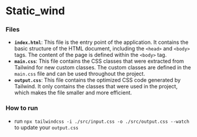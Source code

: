 # Static_wind

### Files
- **`index.html`**: This file is the entry point of the application. It contains the basic structure of the HTML document, including the `<head>` and `<body>` tags. The content of the page is defined within the `<body>` tag.
- **`main.css`**: This file contains the CSS classes that were extracted from Tailwind for new custom classes. The custom classes are defined in the `main.css` file and can be used throughout the project.
- **`output.css`**: This file contains the optimized CSS code generated by Tailwind. It only contains the classes that were used in the project, which makes the file smaller and more efficient.

### How to run
- run `npx tailwindcss -i ./src/input.css -o ./src/output.css --watch` to update your `output.css`